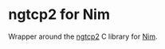 ngtcp2 for Nim
==============

Wrapper around the [ngtcp2](https://github.com/ngtcp2/ngtcp2) C library for
[Nim](https://nim-lang.org/).
